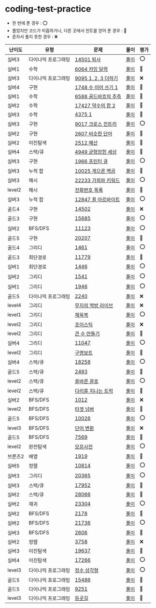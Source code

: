 # coding-test-practice

- 한 번에 푼 경우 : ⭕
- 풀었지만 코드가 미흡하거나, 다른 곳에서 힌트를 얻어 푼 경우 : 🚫
- 혼자서 풀지 못한 경우 : ❌

|난이도|유형|문제|풀이|평가|
|---|---|---|---|---|
|실버3|다이나믹 프로그래밍|[14501 퇴사](https://www.acmicpc.net/problem/14501)|[풀이](https://github.com/jinnk0/coding-test-practice/blob/main/%EB%8B%A4%EC%9D%B4%EB%82%98%EB%AF%B9%20%ED%94%84%EB%A1%9C%EA%B7%B8%EB%9E%98%EB%B0%8D/14501.py)|⭕|
|실버1|수학|[6064 카잉 달력](https://www.acmicpc.net/problem/6064)|[풀이](https://github.com/jinnk0/coding-test-practice/blob/main/%EC%88%98%ED%95%99/6064.py)|🚫|
|실버3|다이나믹 프로그래밍|[9095 1, 2, 3 더하기](https://www.acmicpc.net/problem/9095)|[풀이](https://github.com/jinnk0/coding-test-practice/blob/main/%EB%8B%A4%EC%9D%B4%EB%82%98%EB%AF%B9%20%ED%94%84%EB%A1%9C%EA%B7%B8%EB%9E%98%EB%B0%8D/9095.py)|❌|
|실버4|구현|[1748 수 이어 쓰기 1](https://www.acmicpc.net/problem/1748)|[풀이](https://github.com/jinnk0/coding-test-practice/blob/main/%EA%B5%AC%ED%98%84/1748.py)|🚫|
|실버1|수학|[6588 골드바흐의 추측](https://www.acmicpc.net/problem/6588)|[풀이](https://github.com/jinnk0/coding-test-practice/blob/main/%EC%88%98%ED%95%99/6588.py)|🚫|
|실버2|수학|[17427 약수의 합 2](https://www.acmicpc.net/problem/17427)|[풀이](https://github.com/jinnk0/coding-test-practice/blob/main/%EC%88%98%ED%95%99/17427.py)|🚫|
|실버3|수학|[4375 1](https://www.acmicpc.net/problem/4375)|[풀이](https://github.com/jinnk0/coding-test-practice/blob/main/%EC%88%98%ED%95%99/4375.py)|🚫|
|실버3|구현|[9017 크로스 컨트리](https://www.acmicpc.net/problem/9017)|[풀이](https://github.com/jinnk0/coding-test-practice/blob/main/%EA%B5%AC%ED%98%84/9017.py)|⭕|
|실버2|구현|[2607 비슷한 단어](https://www.acmicpc.net/problem/2607)|[풀이](https://github.com/jinnk0/coding-test-practice/blob/main/%EA%B5%AC%ED%98%84/2607.py)|🚫|
|실버2|이진탐색|[2512 예산](https://www.acmicpc.net/problem/2512)|[풀이](https://github.com/jinnk0/coding-test-practice/blob/main/%EC%9D%B4%EC%A7%84%ED%83%90%EC%83%89/2512.py)|🚫|
|실버4|스택/큐|[4949 균형잡힌 세상](https://www.acmicpc.net/problem/4949)|[풀이](https://github.com/jinnk0/coding-test-practice/blob/main/%EC%8A%A4%ED%83%9D%26%ED%81%90/4949.py)|🚫|
|실버3|구현|[1966 프린터 큐](https://www.acmicpc.net/problem/1966)|[풀이](https://github.com/jinnk0/coding-test-practice/blob/main/%EA%B5%AC%ED%98%84/1966.py)|⭕|
|실버3|누적 합|[10025 게으른 백곰](https://www.acmicpc.net/problem/10025)|[풀이](https://github.com/jinnk0/coding-test-practice/blob/main/%EA%B8%B0%ED%83%80/10025.py)|🚫|
|실버3|해시|[22233 가희와 키워드](https://www.acmicpc.net/problem/22233)|[풀이](https://github.com/jinnk0/coding-test-practice/blob/main/%ED%95%B4%EC%8B%9C/22233.py)|⭕|
|level2|해시|[전화번호 목록](https://school.programmers.co.kr/learn/courses/30/lessons/42577)|[풀이](https://github.com/jinnk0/coding-test-practice/blob/main/%ED%95%B4%EC%8B%9C/%EC%A0%84%ED%99%94%EB%B2%88%ED%98%B8%20%EB%AA%A9%EB%A1%9D.py)|🚫|
|실버3|누적 합|[12847 꿀 아르바이트](https://www.acmicpc.net/problem/12847)|[풀이](https://github.com/jinnk0/coding-test-practice/blob/main/%EA%B8%B0%ED%83%80/12847.py)|⭕|
|골드4|구현|[14502](https://www.acmicpc.net/problem/14502)|[풀이](https://github.com/jinnk0/coding-test-practice/blob/main/%EA%B5%AC%ED%98%84/14502.py)|❌|
|골드3|구현|[15685](https://www.acmicpc.net/problem/15685)|[풀이](https://github.com/jinnk0/coding-test-practice/blob/main/%EA%B5%AC%ED%98%84/15685.py)|⭕|
|실버2|BFS/DFS|[11123](https://www.acmicpc.net/problem/11123)|[풀이](https://github.com/jinnk0/coding-test-practice/blob/main/BFS%26DFS/11123.py)|⭕|
|골드5|구현|[20207](https://www.acmicpc.net/problem/20207)|[풀이](https://github.com/jinnk0/coding-test-practice/blob/main/%EA%B5%AC%ED%98%84/20207.py)|🚫|
|골드4|그리디|[1461](https://www.acmicpc.net/problem/1461)|[풀이](https://github.com/jinnk0/coding-test-practice/blob/main/%EA%B7%B8%EB%A6%AC%EB%94%94/1461.py)|⭕|
|골드3|최단경로|[11779](https://www.acmicpc.net/problem/11779)|[풀이](https://github.com/jinnk0/coding-test-practice/blob/main/%EC%B5%9C%EB%8B%A8%20%EA%B2%BD%EB%A1%9C/11779.py)|🚫|
|실버1|최단경로|[1446](https://www.acmicpc.net/problem/1446)|[풀이](https://github.com/jinnk0/coding-test-practice/blob/main/%EC%B5%9C%EB%8B%A8%20%EA%B2%BD%EB%A1%9C/1446.py)|⭕|
|실버2|그리디|[1541](https://www.acmicpc.net/problem/1541)|[풀이](https://github.com/jinnk0/coding-test-practice/blob/main/%EA%B7%B8%EB%A6%AC%EB%94%94/1541.py)|⭕|
|실버1|그리디|[1946](https://www.acmicpc.net/problem/1946)|[풀이](https://github.com/jinnk0/coding-test-practice/blob/main/%EA%B7%B8%EB%A6%AC%EB%94%94/1946.py)|⭕|
|골드5|다이나믹 프로그래밍|[2240](https://www.acmicpc.net/problem/2240)|[풀이](https://github.com/jinnk0/coding-test-practice/blob/main/%EB%8B%A4%EC%9D%B4%EB%82%98%EB%AF%B9%20%ED%94%84%EB%A1%9C%EA%B7%B8%EB%9E%98%EB%B0%8D/2240.py)|❌|
|level4|그리디|[무지의 먹방 라이브](https://school.programmers.co.kr/learn/courses/30/lessons/42891)|[풀이](https://github.com/jinnk0/coding-test-practice/blob/main/%EA%B7%B8%EB%A6%AC%EB%94%94/%EB%AC%B4%EC%A7%80%EC%9D%98_%EB%A8%B9%EB%B0%A9_%EB%9D%BC%EC%9D%B4%EB%B8%8C.py)|❌|
|level1|그리디|[체육복](https://school.programmers.co.kr/learn/courses/30/lessons/42862)|[풀이](https://github.com/jinnk0/coding-test-practice/blob/main/%EA%B7%B8%EB%A6%AC%EB%94%94/%EC%B2%B4%EC%9C%A1%EB%B3%B5.py)|⭕|
|level2|그리디|[조이스틱](https://school.programmers.co.kr/learn/courses/30/lessons/42860)|[풀이](https://github.com/jinnk0/coding-test-practice/blob/main/%EA%B7%B8%EB%A6%AC%EB%94%94/%EC%A1%B0%EC%9D%B4%EC%8A%A4%ED%8B%B1.py)|❌|
|level2|그리디|[큰 수 만들기](https://school.programmers.co.kr/learn/courses/30/lessons/42883)|[풀이](https://github.com/jinnk0/coding-test-practice/blob/main/%EA%B7%B8%EB%A6%AC%EB%94%94/%ED%81%B0_%EC%88%98_%EB%A7%8C%EB%93%A4%EA%B8%B0.py)|🚫|
|실버4|그리디|[11047](https://www.acmicpc.net/problem/11047)|[풀이](https://github.com/jin8073/coding-test-practice/blob/main/%EA%B7%B8%EB%A6%AC%EB%94%94/11047.py)|⭕|
|level2|그리디|[구명보트](https://school.programmers.co.kr/learn/courses/30/lessons/42885)|[풀이](https://github.com/jinnk0/coding-test-practice/blob/main/%EA%B7%B8%EB%A6%AC%EB%94%94/%EA%B5%AC%EB%AA%85%EB%B3%B4%ED%8A%B8.py)|🚫|
|실버4|스택/큐|[18258](https://www.acmicpc.net/problem/18258)|[풀이](https://github.com/jinnk0/coding-test-practice/blob/main/%EC%8A%A4%ED%83%9D%26%ED%81%90/18258.py)|⭕|
|골드5|스택/큐|[2493](https://www.acmicpc.net/problem/2493)|[풀이](https://github.com/jinnk0/coding-test-practice/blob/main/%EC%8A%A4%ED%83%9D%26%ED%81%90/2493.py)|🚫|
|level2|스택/큐|[올바른 괄호](https://school.programmers.co.kr/learn/courses/30/lessons/12909)|[풀이](https://github.com/jinnk0/coding-test-practice/blob/main/%EC%8A%A4%ED%83%9D%26%ED%81%90/%EC%98%AC%EB%B0%94%EB%A5%B8_%EA%B4%84%ED%98%B8.py)|⭕|
|level2|스택/큐|[다리를 지나는 트럭](https://school.programmers.co.kr/learn/courses/30/lessons/42583)|[풀이](https://github.com/jinnk0/coding-test-practice/blob/main/%EC%8A%A4%ED%83%9D%26%ED%81%90/%EB%8B%A4%EB%A6%AC%EB%A5%BC_%EC%A7%80%EB%82%98%EB%8A%94_%ED%8A%B8%EB%9F%AD.py)|🚫|
|실버2|BFS/DFS|[1012](https://www.acmicpc.net/problem/1012)|[풀이](https://github.com/jinnk0/coding-test-practice/blob/main/BFS%26DFS/1012.py)|❌|
|level2|BFS/DFS|[타겟 넘버](https://school.programmers.co.kr/learn/courses/30/lessons/43165)|[풀이](https://github.com/jinnk0/coding-test-practice/blob/main/BFS%26DFS/%ED%83%80%EA%B2%9F_%EB%84%98%EB%B2%84.py)|🚫|
|골드5|BFS/DFS|[10026](https://www.acmicpc.net/problem/10026)|[풀이](https://github.com/jinnk0/coding-test-practice/blob/main/BFS%26DFS/10026.py)|⭕|
|level3|BFS/DFS|[단어 변환](https://school.programmers.co.kr/learn/courses/30/lessons/43163)|[풀이](https://github.com/jinnk0/coding-test-practice/blob/main/BFS%26DFS/%EB%8B%A8%EC%96%B4_%EB%B3%80%ED%99%98.py)|❌|
|골드5|BFS/DFS|[7569](https://www.acmicpc.net/problem/7569)|[풀이](https://github.com/jinnk0/coding-test-practice/blob/main/BFS%26DFS/7569.py)|🚫|
|level2|완전탐색|[모음사전](https://school.programmers.co.kr/learn/courses/30/lessons/84512)|[풀이](https://github.com/jinnk0/coding-test-practice/blob/main/%EC%99%84%EC%A0%84%ED%83%90%EC%83%89/%EB%AA%A8%EC%9D%8C%EC%82%AC%EC%A0%84.py)|⭕|
|브론즈2|배열|[1919](https://www.acmicpc.net/problem/1919)|[풀이](https://github.com/jinnk0/coding-test-practice/blob/main/%EB%B0%B0%EC%97%B4/1919.py)|🚫|
|실버5|정렬|[10814](https://www.acmicpc.net/problem/10814)|[풀이](https://github.com/jinnk0/coding-test-practice/blob/main/%EC%A0%95%EB%A0%AC/10814.py)|⭕|
|실버3|그리디|[20365](https://www.acmicpc.net/problem/20365)|[풀이](https://github.com/jinnk0/coding-test-practice/blob/main/%EA%B7%B8%EB%A6%AC%EB%94%94/20365.py)|⭕|
|실버3|스택/큐|[17952](https://www.acmicpc.net/problem/17952)|[풀이](https://github.com/jinnk0/coding-test-practice/blob/main/%EC%8A%A4%ED%83%9D%26%ED%81%90/17952.py)|🚫|
|실버2|스택/큐|[28066](https://www.acmicpc.net/problem/28066)|[풀이](https://github.com/jinnk0/coding-test-practice/blob/main/%EC%8A%A4%ED%83%9D%26%ED%81%90/28066.py)|🚫|
|실버2|재귀|[23304](https://www.acmicpc.net/problem/23304)|[풀이](https://github.com/jinnk0/coding-test-practice/blob/main/%EC%9E%AC%EA%B7%80/23304.py)|⭕|
|실버2|BFS/DFS|[2178](https://www.acmicpc.net/problem/2178)|[풀이](https://github.com/jinnk0/coding-test-practice/blob/main/BFS%26DFS/2178.py)|🚫|
|실버2|BFS/DFS|[21736](https://www.acmicpc.net/problem/21736)|[풀이](https://github.com/jinnk0/coding-test-practice/blob/main/BFS%26DFS/21736.py)|⭕|
|실버3|BFS/DFS|[2606](https://www.acmicpc.net/problem/2606)|[풀이](https://github.com/jinnk0/coding-test-practice/blob/main/BFS%26DFS/2606.py)|🚫|
|실버2|정렬|[3758](https://www.acmicpc.net/problem/3758)|[풀이](https://github.com/jinnk0/coding-test-practice/blob/main/%EC%A0%95%EB%A0%AC/3758.py)|❌|
|실버3|이진탐색|[19637](https://www.acmicpc.net/problem/19637)|[풀이](https://github.com/jinnk0/coding-test-practice/blob/main/%EC%9D%B4%EC%A7%84%ED%83%90%EC%83%89/19637.py)|🚫|
|실버4|이진탐색|[17266](https://www.acmicpc.net/problem/17266)|[풀이](https://github.com/jinnk0/coding-test-practice/blob/main/%EC%9D%B4%EC%A7%84%ED%83%90%EC%83%89/17266.py)|⭕|
|level3|다이나믹 프로그래밍|[정수 삼각형](https://school.programmers.co.kr/learn/courses/30/lessons/43105?language=python3)|[풀이](https://github.com/jinnk0/coding-test-practice/blob/main/%EB%8B%A4%EC%9D%B4%EB%82%98%EB%AF%B9%20%ED%94%84%EB%A1%9C%EA%B7%B8%EB%9E%98%EB%B0%8D/%EC%A0%95%EC%88%98_%EC%82%BC%EA%B0%81%ED%98%95.py)|⭕|
|골드5|다이나믹 프로그래밍|[15486](https://www.acmicpc.net/problem/15486)|[풀이](https://github.com/jinnk0/coding-test-practice/blob/main/%EB%8B%A4%EC%9D%B4%EB%82%98%EB%AF%B9%20%ED%94%84%EB%A1%9C%EA%B7%B8%EB%9E%98%EB%B0%8D/15486.py)|🚫|
|골드5|다이나믹 프로그래밍|[9251](https://www.acmicpc.net/problem/9251)|[풀이](https://github.com/jinnk0/coding-test-practice/blob/main/%EB%8B%A4%EC%9D%B4%EB%82%98%EB%AF%B9%20%ED%94%84%EB%A1%9C%EA%B7%B8%EB%9E%98%EB%B0%8D/9251.py)|🚫|
|level3|다이나믹 프로그래밍|[등굣길](https://school.programmers.co.kr/learn/courses/30/lessons/42898)|[풀이](https://github.com/jinnk0/coding-test-practice/blob/main/%EB%8B%A4%EC%9D%B4%EB%82%98%EB%AF%B9%20%ED%94%84%EB%A1%9C%EA%B7%B8%EB%9E%98%EB%B0%8D/%EB%93%B1%EA%B5%A3%EA%B8%B8.py)|🚫|
